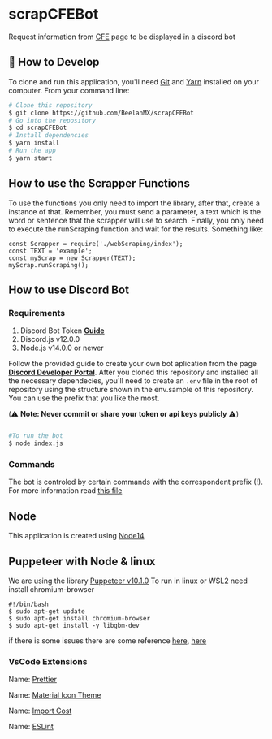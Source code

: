 # scrapCFEBot

Request information from [CFE](https://msc.cfe.mx/Aplicaciones/NCFE/Concursos/) page to be displayed in a discord bot

## 📰 How to Develop

To clone and run this application, you'll need [Git](https://git-scm.com) and [Yarn](https://classic.yarnpkg.com/en/docs/install#windows-stable) installed on your computer. From your command line:

```bash
# Clone this repository
$ git clone https://github.com/BeelanMX/scrapCFEBot
# Go into the repository
$ cd scrapCFEBot
# Install dependencies
$ yarn install
# Run the app
$ yarn start
```

## How to use the Scrapper Functions

To use the functions you only need to import the library, after that, create a instance of that. Remember, you must send a parameter, a text which is the word or sentence that the scrapper will use to search.
Finally, you only need to execute the runScraping function and wait for the results. Something like:

```
const Scrapper = require('./webScraping/index');
const TEXT = 'example';
const myScrap = new Scrapper(TEXT);
myScrap.runScraping();
```

## How to use Discord Bot

### Requirements

1. Discord Bot Token **[Guide](https://discordjs.guide/preparations/setting-up-a-bot-application.html#creating-your-bot)**
2. Discord.js v12.0.0
3. Node.js v14.0.0 or newer

Follow the provided guide to create your own bot aplication from the page **[Discord Developer Portal](https://discord.com/developers/applications)**.
After you cloned this repository and installed all the necessary dependecies, you'll need to create an `.env` file in the root of repository using the structure shown in the env.sample of this repository.
You can use the prefix that you like the most.

(⚠️ **Note: Never commit or share your token or api keys publicly** ⚠️)

```sh

#To run the bot
$ node index.js

```

### Commands

The bot is controled by certain commands with the
correspondent prefix (!). For more information read [this file](./commands/readme.md)

## Node

This application is created using [Node14](https://nodejs.org/dist/latest-v14.x/docs/api/)

## Puppeteer with Node & linux

We are using the library [Puppeteer v10.1.0](https://pptr.dev/#?product=Puppeteer&version=v10.1.0)
To run in linux or WSL2 need install chromium-browser

```
#!/bin/bash
$ sudo apt-get update
$ sudo apt-get install chromium-browser
$ sudo apt-get install -y libgbm-dev
```

if there is some issues there are some reference [here](https://stackoverflow.com/a/65497048/7351895), [here](https://github.com/puppeteer/puppeteer/blob/main/docs/troubleshooting.md#chrome-is-downloaded-but-fails-to-launch-on-nodejs-14)

### VsCode Extensions

Name: [Prettier](https://marketplace.visualstudio.com/items?itemName=esbenp.prettier-vscode)

Name: [Material Icon Theme](https://marketplace.visualstudio.com/items?itemName=PKief.material-icon-theme)

Name: [Import Cost](https://marketplace.visualstudio.com/items?itemName=wix.vscode-import-cost)

Name: [ESLint](https://marketplace.visualstudio.com/items?itemName=dbaeumer.vscode-eslint)
